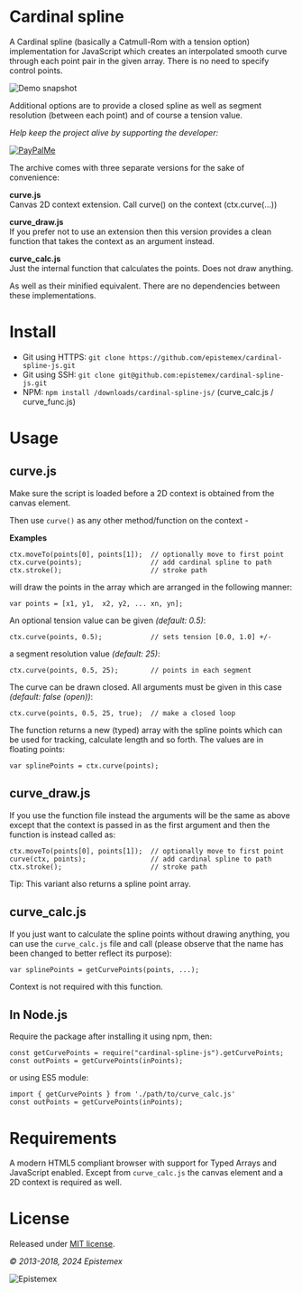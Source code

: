 ﻿Cardinal spline
===============

A Cardinal spline (basically a Catmull-Rom with a tension option)
implementation for JavaScript which creates an interpolated
smooth curve through each point pair in the given array. There is no
need to specify control points.

![Demo snapshot](https://i.imgur.com/5e69T5C.png)

Additional options are to provide a closed spline as well as segment
resolution (between each point) and of course a tension value.

_Help keep the project alive by supporting the developer:_

[![PayPalMe](https://github.com/epistemex/transformation-matrix-js/assets/70324091/04203267-58f0-402b-9589-e2dee6e7c510)](https://paypal.me/KenNil)

The archive comes with three separate versions for the sake of convenience:

**curve.js**<br>
Canvas 2D context extension. Call curve() on the context (ctx.curve(...))

**curve_draw.js**<br>
If you prefer not to use an extension then this version provides a clean
function that takes the context as an argument instead.

**curve_calc.js**<br>
Just the internal function that calculates the points. Does not draw
anything.

As well as their minified equivalent. There are no dependencies between
these implementations.


Install
=======

- Git using HTTPS: `git clone https://github.com/epistemex/cardinal-spline-js.git`
- Git using SSH: `git clone git@github.com:epistemex/cardinal-spline-js.git`
- NPM: `npm install /downloads/cardinal-spline-js/` (curve_calc.js / curve_func.js)


Usage
=====

curve.js
--------

Make sure the script is loaded before a 2D context is obtained from the canvas element.

Then use `curve()` as any other method/function on the context -

**Examples**

    ctx.moveTo(points[0], points[1]);  // optionally move to first point
    ctx.curve(points);                 // add cardinal spline to path
    ctx.stroke();                      // stroke path

will draw the points in the array which are arranged in the following manner:

    var points = [x1, y1,  x2, y2, ... xn, yn];

An optional tension value can be given *(default: 0.5)*:

    ctx.curve(points, 0.5);            // sets tension [0.0, 1.0] +/-

a segment resolution value *(default: 25)*:

    ctx.curve(points, 0.5, 25);        // points in each segment

The curve can be drawn closed. All arguments must be given in this
case *(default: false (open))*:

    ctx.curve(points, 0.5, 25, true);  // make a closed loop

The function returns a new (typed) array with the spline points which can be used for
tracking, calculate length and so forth. The values are in floating points:

    var splinePoints = ctx.curve(points);


curve_draw.js
-------------

If you use the function file instead the arguments will be the same as
above except that the context is passed in as the first argument and
then the function is instead called as:

    ctx.moveTo(points[0], points[1]);  // optionally move to first point
    curve(ctx, points);                // add cardinal spline to path
    ctx.stroke();                      // stroke path

Tip: This variant also returns a spline point array.


curve_calc.js
-------------

If you just want to calculate the spline points without drawing anything,
you can use the `curve_calc.js` file and call (please observe that the
name has been changed to better reflect its purpose):

    var splinePoints = getCurvePoints(points, ...);

Context is not required with this function.


In Node.js
----------

Require the package after installing it using npm, then:

    const getCurvePoints = require("cardinal-spline-js").getCurvePoints;
    const outPoints = getCurvePoints(inPoints);

or using ES5 module:

    import { getCurvePoints } from './path/to/curve_calc.js'
    const outPoints = getCurvePoints(inPoints);

Requirements
============

A modern HTML5 compliant browser with support for Typed Arrays and
JavaScript enabled. Except from `curve_calc.js` the canvas element and
a 2D context is required as well.


License
=======

Released under [MIT license](http://choosealicense.com/licenses/mit/).

*&copy; 2013-2018, 2024 Epistemex*

![Epistemex](https://i.imgur.com/wZSsyt8.png)
